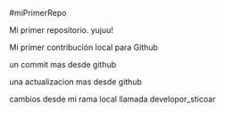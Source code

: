 #miPrimerRepo

Mi primer repositorio. yujuu!

Mi primer contribución local para Github

un commit mas desde github

una actualizacion mas desde github

cambios desde mi rama local llamada developor_sticoar
